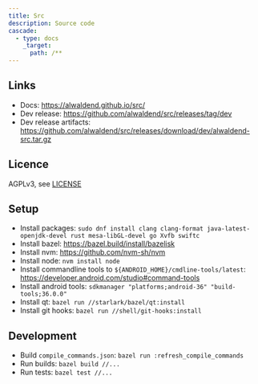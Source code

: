 ```yaml
---
title: Src
description: Source code
cascade:
  - type: docs
    _target:
      path: /**
---
```


## Links

- Docs: https://alwaldend.github.io/src/
- Dev release: https://github.com/alwaldend/src/releases/tag/dev
- Dev release artifacts: https://github.com/alwaldend/src/releases/download/dev/alwaldend-src.tar.gz

## Licence

AGPLv3, see [LICENSE](./LICENSE.txt)

## Setup

- Install packages: `sudo dnf install clang clang-format java-latest-openjdk-devel rust mesa-libGL-devel go Xvfb swiftc`
- Install bazel: https://bazel.build/install/bazelisk
- Install nvm: https://github.com/nvm-sh/nvm
- Install node: `nvm install node`
- Install commandline tools to `${ANDROID_HOME}/cmdline-tools/latest`: https://developer.android.com/studio#command-tools
- Install android tools: `sdkmanager "platforms;android-36" "build-tools;36.0.0"`
- Install qt: `bazel run //starlark/bazel/qt:install`
- Install git hooks: `bazel run //shell/git-hooks:install`

## Development

- Build `compile_commands.json`: `bazel run :refresh_compile_commands`
- Run builds: `bazel build //...`
- Run tests: `bazel test //...`
